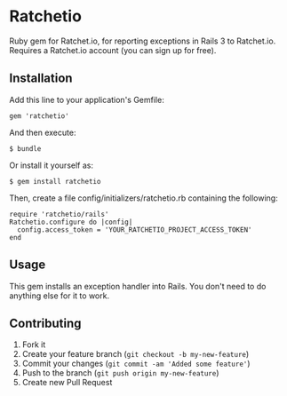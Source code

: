 # Ratchetio

Ruby gem for Ratchet.io, for reporting exceptions in Rails 3 to Ratchet.io. Requires a Ratchet.io account (you can sign up for free).

## Installation

Add this line to your application's Gemfile:

    gem 'ratchetio'

And then execute:

    $ bundle

Or install it yourself as:

    $ gem install ratchetio

Then, create a file config/initializers/ratchetio.rb containing the following:

```
require 'ratchetio/rails'
Ratchetio.configure do |config|
  config.access_token = 'YOUR_RATCHETIO_PROJECT_ACCESS_TOKEN'
end
```

## Usage

This gem installs an exception handler into Rails. You don't need to do anything else for it to work.

## Contributing

1. Fork it
2. Create your feature branch (`git checkout -b my-new-feature`)
3. Commit your changes (`git commit -am 'Added some feature'`)
4. Push to the branch (`git push origin my-new-feature`)
5. Create new Pull Request
